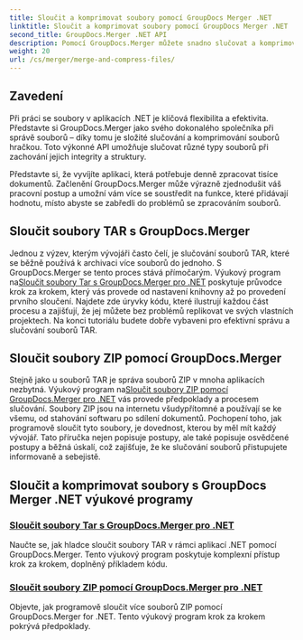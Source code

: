 ```yaml
---
title: Sloučit a komprimovat soubory pomocí GroupDocs Merger .NET
linktitle: Sloučit a komprimovat soubory pomocí GroupDocs Merger .NET
second_title: GroupDocs.Merger .NET API
description: Pomocí GroupDocs.Merger můžete snadno slučovat a komprimovat soubory v aplikacích .NET. Prozkoumejte návody na sloučení souborů TAR a ZIP krok za krokem.
weight: 20
url: /cs/merger/merge-and-compress-files/
---
```

## Zavedení

Při práci se soubory v aplikacích .NET je klíčová flexibilita a efektivita. Představte si GroupDocs.Merger jako svého dokonalého společníka při správě souborů – díky tomu je složité slučování a komprimování souborů hračkou. Toto výkonné API umožňuje slučovat různé typy souborů při zachování jejich integrity a struktury.

Představte si, že vyvíjíte aplikaci, která potřebuje denně zpracovat tisíce dokumentů. Začlenění GroupDocs.Merger může výrazně zjednodušit váš pracovní postup a umožní vám více se soustředit na funkce, které přidávají hodnotu, místo abyste se zabředli do problémů se zpracováním souborů.

## Sloučit soubory TAR s GroupDocs.Merger

 Jednou z výzev, kterým vývojáři často čelí, je slučování souborů TAR, které se běžně používá k archivaci více souborů do jednoho. S GroupDocs.Merger se tento proces stává přímočarým. Výukový program na[Sloučit soubory Tar s GroupDocs.Merger pro .NET](./merge-tar-files/) poskytuje průvodce krok za krokem, který vás provede od nastavení knihovny až po provedení prvního sloučení. Najdete zde úryvky kódu, které ilustrují každou část procesu a zajišťují, že jej můžete bez problémů replikovat ve svých vlastních projektech. Na konci tutoriálu budete dobře vybaveni pro efektivní správu a slučování souborů TAR.

## Sloučit soubory ZIP pomocí GroupDocs.Merger

Stejně jako u souborů TAR je správa souborů ZIP v mnoha aplikacích nezbytná. Výukový program na[Sloučit soubory ZIP pomocí GroupDocs.Merger pro .NET](./merge-zip-files/) vás provede předpoklady a procesem slučování. Soubory ZIP jsou na internetu všudypřítomné a používají se ke všemu, od stahování softwaru po sdílení dokumentů. Pochopení toho, jak programově sloučit tyto soubory, je dovednost, kterou by měl mít každý vývojář. Tato příručka nejen popisuje postupy, ale také popisuje osvědčené postupy a běžná úskalí, což zajišťuje, že ke slučování souborů přistupujete informovaně a sebejistě.

## Sloučit a komprimovat soubory s GroupDocs Merger .NET výukové programy
### [Sloučit soubory Tar s GroupDocs.Merger pro .NET](./merge-tar-files/)
Naučte se, jak hladce sloučit soubory TAR v rámci aplikací .NET pomocí GroupDocs.Merger. Tento výukový program poskytuje komplexní přístup krok za krokem, doplněný příkladem kódu.
### [Sloučit soubory ZIP pomocí GroupDocs.Merger pro .NET](./merge-zip-files/)
Objevte, jak programově sloučit více souborů ZIP pomocí GroupDocs.Merger for .NET. Tento výukový program krok za krokem pokrývá předpoklady.